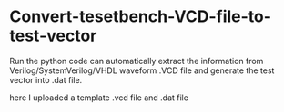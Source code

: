 # Convert-tesetbench-VCD-file-to-test-vector
Run the python code can automatically extract the information from Verilog/SystemVerilog/VHDL waveform .VCD file and generate the test vector into .dat file. 


here I uploaded a template .vcd file and .dat file
